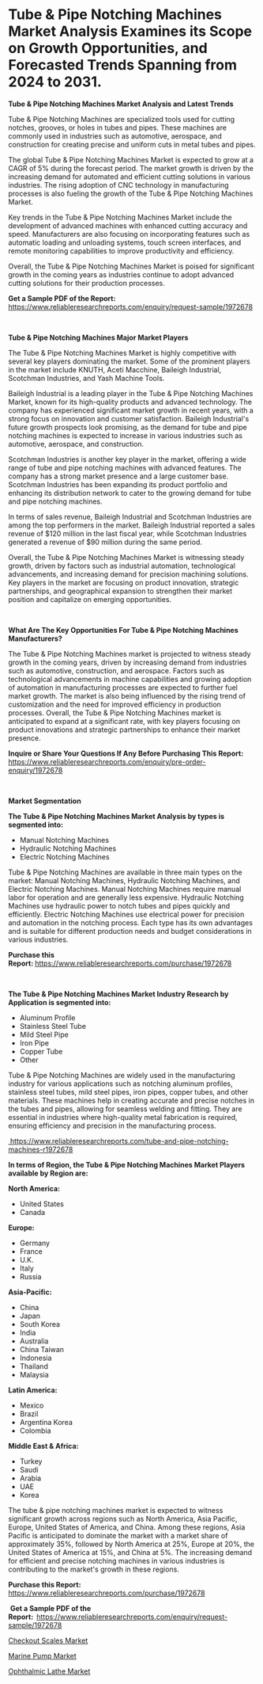 <p><h1>Tube & Pipe Notching Machines Market Analysis Examines its Scope on Growth Opportunities, and Forecasted Trends Spanning from 2024 to 2031.</h1></p><p><strong>Tube & Pipe Notching Machines Market Analysis and Latest Trends</strong></p>
<p><p>Tube & Pipe Notching Machines are specialized tools used for cutting notches, grooves, or holes in tubes and pipes. These machines are commonly used in industries such as automotive, aerospace, and construction for creating precise and uniform cuts in metal tubes and pipes.</p><p>The global Tube & Pipe Notching Machines Market is expected to grow at a CAGR of 5% during the forecast period. The market growth is driven by the increasing demand for automated and efficient cutting solutions in various industries. The rising adoption of CNC technology in manufacturing processes is also fueling the growth of the Tube & Pipe Notching Machines Market.</p><p>Key trends in the Tube & Pipe Notching Machines Market include the development of advanced machines with enhanced cutting accuracy and speed. Manufacturers are also focusing on incorporating features such as automatic loading and unloading systems, touch screen interfaces, and remote monitoring capabilities to improve productivity and efficiency.</p><p>Overall, the Tube & Pipe Notching Machines Market is poised for significant growth in the coming years as industries continue to adopt advanced cutting solutions for their production processes.</p></p>
<p><strong>Get a Sample PDF of the Report:&nbsp;</strong> <a href="https://www.reliableresearchreports.com/enquiry/request-sample/1972678">https://www.reliableresearchreports.com/enquiry/request-sample/1972678</a></p>
<p>&nbsp;</p>
<p><strong>Tube & Pipe Notching Machines Major Market Players</strong></p>
<p><p>The Tube & Pipe Notching Machines Market is highly competitive with several key players dominating the market. Some of the prominent players in the market include KNUTH, Aceti Macchine, Baileigh Industrial, Scotchman Industries, and Yash Machine Tools.</p><p>Baileigh Industrial is a leading player in the Tube & Pipe Notching Machines Market, known for its high-quality products and advanced technology. The company has experienced significant market growth in recent years, with a strong focus on innovation and customer satisfaction. Baileigh Industrial's future growth prospects look promising, as the demand for tube and pipe notching machines is expected to increase in various industries such as automotive, aerospace, and construction.</p><p>Scotchman Industries is another key player in the market, offering a wide range of tube and pipe notching machines with advanced features. The company has a strong market presence and a large customer base. Scotchman Industries has been expanding its product portfolio and enhancing its distribution network to cater to the growing demand for tube and pipe notching machines.</p><p>In terms of sales revenue, Baileigh Industrial and Scotchman Industries are among the top performers in the market. Baileigh Industrial reported a sales revenue of $120 million in the last fiscal year, while Scotchman Industries generated a revenue of $90 million during the same period.</p><p>Overall, the Tube & Pipe Notching Machines Market is witnessing steady growth, driven by factors such as industrial automation, technological advancements, and increasing demand for precision machining solutions. Key players in the market are focusing on product innovation, strategic partnerships, and geographical expansion to strengthen their market position and capitalize on emerging opportunities.</p></p>
<p>&nbsp;</p>
<p><strong>What Are The Key Opportunities For Tube & Pipe Notching Machines Manufacturers?</strong></p>
<p><p>The Tube & Pipe Notching Machines market is projected to witness steady growth in the coming years, driven by increasing demand from industries such as automotive, construction, and aerospace. Factors such as technological advancements in machine capabilities and growing adoption of automation in manufacturing processes are expected to further fuel market growth. The market is also being influenced by the rising trend of customization and the need for improved efficiency in production processes. Overall, the Tube & Pipe Notching Machines market is anticipated to expand at a significant rate, with key players focusing on product innovations and strategic partnerships to enhance their market presence.</p></p>
<p><strong>Inquire or Share Your Questions If Any Before Purchasing This Report:</strong> <a href="https://www.reliableresearchreports.com/enquiry/pre-order-enquiry/1972678">https://www.reliableresearchreports.com/enquiry/pre-order-enquiry/1972678</a></p>
<p>&nbsp;</p>
<p><strong>Market Segmentation</strong></p>
<p><strong>The Tube & Pipe Notching Machines Market Analysis by types is segmented into:</strong></p>
<p><ul><li>Manual Notching Machines</li><li>Hydraulic Notching Machines</li><li>Electric Notching Machines</li></ul></p>
<p><p>Tube & Pipe Notching Machines are available in three main types on the market: Manual Notching Machines, Hydraulic Notching Machines, and Electric Notching Machines. Manual Notching Machines require manual labor for operation and are generally less expensive. Hydraulic Notching Machines use hydraulic power to notch tubes and pipes quickly and efficiently. Electric Notching Machines use electrical power for precision and automation in the notching process. Each type has its own advantages and is suitable for different production needs and budget considerations in various industries.</p></p>
<p><strong>Purchase this Report:&nbsp;</strong><a href="https://www.reliableresearchreports.com/purchase/1972678">https://www.reliableresearchreports.com/purchase/1972678</a></p>
<p>&nbsp;</p>
<p><strong>The Tube & Pipe Notching Machines Market Industry Research by Application is segmented into:</strong></p>
<p><ul><li>Aluminum Profile</li><li>Stainless Steel Tube</li><li>Mild Steel Pipe</li><li>Iron Pipe</li><li>Copper Tube</li><li>Other</li></ul></p>
<p><p>Tube & Pipe Notching Machines are widely used in the manufacturing industry for various applications such as notching aluminum profiles, stainless steel tubes, mild steel pipes, iron pipes, copper tubes, and other materials. These machines help in creating accurate and precise notches in the tubes and pipes, allowing for seamless welding and fitting. They are essential in industries where high-quality metal fabrication is required, ensuring efficiency and precision in the manufacturing process.</p></p>
<p><a href="https://www.reliableresearchreports.com/tube-and-pipe-notching-machines-r1972678">&nbsp;https://www.reliableresearchreports.com/tube-and-pipe-notching-machines-r1972678</a></p>
<p><strong>In terms of Region, the Tube & Pipe Notching Machines Market Players available by Region are:</strong></p>
<p>
    <p> <strong> North America: </strong>
        <ul>
            <li>United States</li>
            <li>Canada</li>
        </ul>
        </p> 
    <p> <strong> Europe: </strong>
        <ul>
            <li>Germany</li>
            <li>France</li>
            <li>U.K.</li>
            <li>Italy</li>
            <li>Russia</li>
        </ul>
        </p> 
    <p> <strong> Asia-Pacific: </strong>
        <ul>
            <li>China</li>
            <li>Japan</li>
            <li>South Korea</li>
            <li>India</li>
            <li>Australia</li>
            <li>China Taiwan</li>
            <li>Indonesia</li>
            <li>Thailand</li>
            <li>Malaysia</li>
        </ul>
        </p> 
    <p> <strong> Latin America: </strong>
        <ul>
            <li>Mexico</li>
            <li>Brazil</li>
            <li>Argentina Korea</li>
            <li>Colombia</li>
        </ul>
        </p> 
    <p> <strong> Middle East & Africa: </strong>
        <ul>
            <li>Turkey</li>
            <li>Saudi</li>
            <li>Arabia</li>
            <li>UAE</li>
            <li>Korea</li>
        </ul>
    </p>
    </p>
<p><p>The tube & pipe notching machines market is expected to witness significant growth across regions such as North America, Asia Pacific, Europe, United States of America, and China. Among these regions, Asia Pacific is anticipated to dominate the market with a market share of approximately 35%, followed by North America at 25%, Europe at 20%, the United States of America at 15%, and China at 5%. The increasing demand for efficient and precise notching machines in various industries is contributing to the market's growth in these regions.</p></p>
<p><strong>Purchase this Report: </strong><a href="https://www.reliableresearchreports.com/purchase/1972678">https://www.reliableresearchreports.com/purchase/1972678</a></p>
<p>&nbsp;<strong>Get a Sample PDF of the Report:&nbsp;&nbsp;</strong><a href="https://www.reliableresearchreports.com/enquiry/request-sample/1972678">https://www.reliableresearchreports.com/enquiry/request-sample/1972678</a></p>
<p><strong></strong></p>
<p><p><a href="https://view.publitas.com/reportprime-1/checkout-scales-market-insight-market-trends-growth-forecasted-from-2024-to-2031/">Checkout Scales Market</a></p><p><a href="https://view.publitas.com/reportprime-1/marine-pump-market-report-reveals-the-latest-trends-and-growth-opportunities-of-this-market/">Marine Pump Market</a></p><p><a href="https://github.com/vimar16th/Market-Research-Report-List-4/blob/main/ophthalmic-lathe-market.md">Ophthalmic Lathe Market</a></p></p>